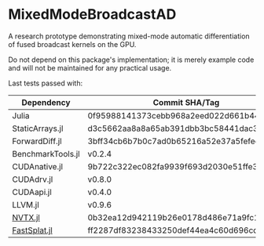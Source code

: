 # MixedModeBroadcastAD

A research prototype demonstrating mixed-mode automatic differentiation of fused broadcast
kernels on the GPU.

Do not depend on this package's implementation; it is merely example code and will not be
maintained for any practical usage.

Last tests passed with:

| Dependency                                              | Commit SHA/Tag                           |
|---------------------------------------------------------|------------------------------------------|
| Julia                                                   | 0f95988141373cebb968a2eed022d661b440293d |
| StaticArrays.jl                                         | d3c5662aa8a8a65ab391dbb3bc58441dac3a1461 |
| ForwardDiff.jl                                          | 3bff34cb6b7b0c7ad0b65216a52e37a5fefee316 |
| BenchmarkTools.jl                                       | v0.2.4                                   |
| CUDAnative.jl                                           | 9b722c322ec082fa9939f693d2030e51ffe37b59 |
| CUDAdrv.jl                                              | v0.8.0                                   |
| CUDAapi.jl                                              | v0.4.0                                   |
| LLVM.jl                                                 | v0.9.6                                   |
| [NVTX.jl](https://github.com/maleadt/NVTX.jl)           | 0b32ea12d942119b26e0178d486e71a9fc1a30fc |
| [FastSplat.jl](https://github.com/maleadt/FastSplat.jl) | ff2287df83238433250def44ea4c60d696cd17ad |
